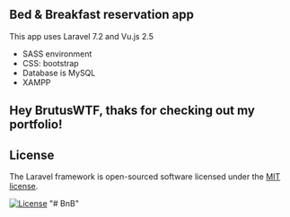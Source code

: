 

## Bed & Breakfast reservation app

This app uses Laravel 7.2 and Vu.js 2.5

- SASS environment 
- CSS: bootstrap
- Database is MySQL
- XAMPP

## Hey BrutusWTF, thaks for checking out my portfolio!

## License

The Laravel framework is open-sourced software licensed under the [MIT license](https://opensource.org/licenses/MIT).

[![License](https://img.shields.io/badge/License-Apache%202.0-blue.svg)](https://opensource.org/licenses/Apache-2.0)
"# BnB" 
